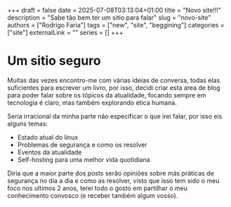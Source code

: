 +++ 
draft = false
date = 2025-07-08T03:13:04+01:00
title = "Novo site!!!"
description = "Sabe tão bem ter um sitio para falar"
slug = "novo-site"
authors = ["Rodrigo Faria"]
tags = ["new", "site", "beggining"]
categories = ["site"]
externalLink = ""
series = []
+++

# Um sitio seguro

Muitas das vezes encontro-me com várias ideias de conversa, todas elas suficientes para escrever um livro, por isso, decidi criar esta area de blog para poder falar sobre os tópicos da atualidade, focando sempre em tecnologia é claro, mas também explorando ética humana.

Seria irracional da minha parte não especificar o que irei falar, por isso eis alguns temas:

- Estado atual do linux
- Problemas de segurança e como os resolver
- Eventos da atualidade
- Self-hosting para uma melhor vida quotidiana

Diria que a maior parte dos posts serão opiniões sobre más práticas de segurança no dia a dia e como as resolver, visto que isso tem sido o meu foco nos ultimos 2 anos, terei todo o gosto em partilhar o meu conhecimento convosco (e receber também algum vosso). 


